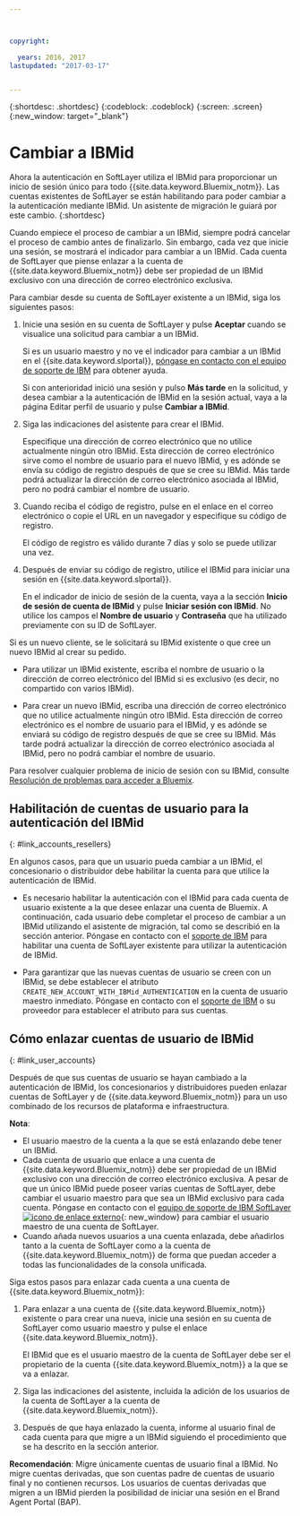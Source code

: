 ```yaml
---



copyright:

  years: 2016, 2017
lastupdated: "2017-03-17"


---
```


{:shortdesc: .shortdesc}
{:codeblock: .codeblock}
{:screen: .screen}
{:new_window: target="_blank"}

# Cambiar a IBMid 
Ahora la autenticación en SoftLayer utiliza el IBMid para proporcionar un inicio de sesión único para todo {{site.data.keyword.Bluemix_notm}}. Las cuentas existentes de SoftLayer se están habilitando para poder cambiar a la autenticación mediante IBMid. Un asistente de migración le guiará por este cambio. 
{:shortdesc}

Cuando empiece el proceso de cambiar a un IBMid, siempre podrá cancelar el proceso de cambio antes de finalizarlo. Sin embargo, cada vez que inicie una sesión, se mostrará el indicador para cambiar a un IBMid. Cada cuenta de SoftLayer que piense enlazar a la cuenta de {{site.data.keyword.Bluemix_notm}} debe ser propiedad de un IBMid exclusivo con una dirección de correo electrónico exclusiva.

Para cambiar desde su cuenta de SoftLayer existente a un IBMid, siga los siguientes pasos: 
1. Inicie una sesión en su cuenta de SoftLayer y pulse **Aceptar** cuando se visualice una solicitud para cambiar a un IBMid. 

   Si es un usuario maestro y no ve el indicador para cambiar a un IBMid en el {{site.data.keyword.slportal}}, [póngase en contacto con el equipo de soporte de IBM](/docs/support/index.html#contacting-support) para obtener ayuda. 
  
   Si con anterioridad inició una sesión y pulso **Más tarde** en la solicitud, y desea cambiar a la autenticación de IBMid en la sesión actual, vaya a la página Editar perfil de usuario y pulse **Cambiar a IBMid**.

2. Siga las indicaciones del asistente para crear el IBMid. 

   Especifique una dirección de correo electrónico que no utilice actualmente ningún otro IBMid. Esta dirección de correo electrónico sirve como el nombre de usuario para el nuevo IBMid, y es adónde se envía su código de registro después de que se cree su IBMid. Más tarde podrá actualizar la dirección de correo electrónico asociada al IBMid, pero no podrá cambiar el nombre de usuario. 

3. Cuando reciba el código de registro, pulse en el enlace en el correo electrónico o copie el URL en un navegador y especifique su código de registro. 

   El código de registro es válido durante 7 días y solo se puede utilizar una vez.
  
4. Después de enviar su código de registro, utilice el IBMid para iniciar una sesión en {{site.data.keyword.slportal}}.

   En el indicador de inicio de sesión de la cuenta, vaya a la sección **Inicio de sesión de cuenta de IBMid** y pulse **Iniciar sesión con IBMid**. No utilice los campos el **Nombre de usuario** y **Contraseña** que ha utilizado previamente con su ID de SoftLayer.

Si es un nuevo cliente, se le solicitará su IBMid existente o que cree un nuevo IBMid al crear su pedido.  
  * Para utilizar un IBMid existente, escriba el nombre de usuario o la dirección de correo electrónico del IBMid si es exclusivo (es decir, no compartido con varios IBMid).

  
  * Para crear un nuevo IBMid, escriba una dirección de correo electrónico que no utilice actualmente ningún otro IBMid. Esta dirección de correo electrónico es el nombre de usuario para el IBMid, y es adónde se enviará su código de registro después de que se cree su IBMid. Más tarde podrá actualizar la dirección de correo electrónico asociada al IBMid, pero no podrá cambiar el nombre de usuario.  
  
Para resolver cualquier problema de inicio de sesión con su IBMid, consulte [Resolución de problemas para acceder a Bluemix](/docs/troubleshoot/ts_accessing.html#accessing).

## Habilitación de cuentas de usuario para la autenticación del IBMid
{: #link_accounts_resellers}

En algunos casos, para que un usuario pueda cambiar a un IBMid, el concesionario o distribuidor debe habilitar la cuenta para que utilice la autenticación de IBMid.  

  * Es necesario habilitar la autenticación con el IBMid para cada cuenta de usuario existente a la que desee enlazar una cuenta de Bluemix. A continuación, cada usuario debe completar el proceso de cambiar a un IBMid utilizando el asistente de migración, tal como se describió en la sección anterior. Póngase en contacto con el [soporte de IBM](/docs/support/index.html#contacting-support) para habilitar una cuenta de SoftLayer existente para utilizar la autenticación de IBMid.  
  
  * Para garantizar que las nuevas cuentas de usuario se creen con un IBMid, se debe establecer el atributo `CREATE_NEW_ACCOUNT_WITH_IBMid_AUTHENTICATION` en la cuenta de usuario maestro inmediato. Póngase en contacto con el [soporte de IBM](/docs/support/index.html#contacting-support) o su proveedor para establecer el atributo para sus cuentas.   

## Cómo enlazar cuentas de usuario de IBMid
{: #link_user_accounts}

Después de que sus cuentas de usuario se hayan cambiado a la autenticación de IBMid, los concesionarios y distribuidores pueden enlazar cuentas de SoftLayer y de {{site.data.keyword.Bluemix_notm}} para un uso combinado de los recursos de plataforma e infraestructura. 

**Nota**:
  * El usuario maestro de la cuenta a la que se está enlazando debe tener un IBMid. 
  * Cada cuenta de usuario que enlace a una cuenta de {{site.data.keyword.Bluemix_notm}} debe ser propiedad de un IBMid exclusivo con una dirección de correo electrónico exclusiva. A pesar de que un único IBMid puede poseer varias cuentas de SoftLayer, debe cambiar el usuario maestro para que sea un IBMid exclusivo para cada cuenta. Póngase en contacto con el [equipo de soporte de IBM SoftLayer ![icono de enlace externo](../icons/launch-glyph.svg)](https://knowledgelayer.softlayer.com/topic/support){: new_window} para cambiar el usuario maestro de una cuenta de SoftLayer. 
  * Cuando añada nuevos usuarios a una cuenta enlazada, debe añadirlos tanto a la cuenta de SoftLayer como a la cuenta de {{site.data.keyword.Bluemix_notm}} de forma que puedan acceder a todas las funcionalidades de la consola unificada.  
  
Siga estos pasos para enlazar cada cuenta a una cuenta de {{site.data.keyword.Bluemix_notm}}:
1. Para enlazar a una cuenta de {{site.data.keyword.Bluemix_notm}} existente o para crear una nueva, inicie una sesión en su cuenta de SoftLayer como usuario maestro y pulse el enlace {{site.data.keyword.Bluemix_notm}}. 

   El IBMid que es el usuario maestro de la cuenta de SoftLayer debe ser el propietario de la cuenta {{site.data.keyword.Bluemix_notm}} a la que se va a enlazar.  
   
2. Siga las indicaciones del asistente, incluida la adición de los usuarios de la cuenta de SoftLayer a la cuenta de {{site.data.keyword.Bluemix_notm}}.
3. Después de que haya enlazado la cuenta, informe al usuario final de cada cuenta para que migre a un IBMid siguiendo el procedimiento que se ha descrito en la sección anterior. 

**Recomendación**: Migre únicamente cuentas de usuario final a IBMid. No migre cuentas derivadas, que son cuentas padre de cuentas de usuario final y no contienen recursos. Los usuarios de cuentas derivadas que migren a un IBMid pierden la posibilidad de iniciar una sesión en el Brand Agent Portal (BAP).   
  
